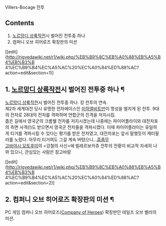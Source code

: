 Villers-Bocage 전투  

## Contents

    

1. [노르망디 상륙작전](%EB%85%B8%EB%A5%B4%EB%A7%9D%EB%94%94%20%EC%83%81%EB%A5%99%EC%9E%91%EC%A0%84.md)시 벌어진 전투중 하나 
2. 컴퍼니 오브 히어로즈 확장판의 미션 

[[edit](http://rigvedawiki.net/r1/wiki.php/%EB%B9%8C%EB%A0%88%EB%A5%B4%EB%B3%B
4%EC%B9%B4%EC%A5%AC%20%EC%A0%84%ED%88%AC?action=edit&section=1)]

## 1. [노르망디 상륙작전](%EB%85%B8%EB%A5%B4%EB%A7%9D%EB%94%94%20%EC%83%81%EB%A5%99%EC%9E%91%EC%A0%84.md)시 벌어진 전투중 하나 ¶

[노르망디 상륙작전](%EB%85%B8%EB%A5%B4%EB%A7%9D%EB%94%94%20%EC%83%81%EB%A5%99%EC%9E%91%EC%A0%84.md)시 벌어진 전투중 하나. 캉 전투의 연속.  
제2차 세계대전 당시 유명한 전차에이스인 [미하엘비트만](%EB%AF%B8%ED%95%98%EC%97%98%20%EB%B9%84%ED%8A%B8%EB%A7%8C.md)이 명성을 떨치게
된 전투. 9대의 전차로 28대의 전차를 격파하며 연합군의 진격을 저지시킴.  
좁은 길에서 영국군의 크롬웰 전차를 저지시켰는데 나중에는 파이어플라이와 대전차포의 측면 사격(!)도 받으면서 영국군 전차들을 격파시켰다.
이때 파이어플라이는 유일하게 티거를 격파시킬 수 있다는 평가를 받은 전차였고, 대전차포는 앞서 말했듯이 캐터필러를 노렸다. 아무리 티거여도
그걸 계속 버텼으니...[흠좀무](%ED%9D%A0%EC%A2%80%EB%AC%B4.md)  
[고바야시 모토후미](%EA%B3%A0%EB%B0%94%EC%95%BC%EC%8B%9C%20%EB%AA%A8%ED%86%A0%ED%9B%84%EB%AF%B8.md)의 <강철의 사신>에 빌레르보카쥬 전투의 전황이 비교적 자세히 나와 있으니, 관심있는 사람은 참고바람

  

[[edit](http://rigvedawiki.net/r1/wiki.php/%EB%B9%8C%EB%A0%88%EB%A5%B4%EB%B3%B
4%EC%B9%B4%EC%A5%AC%20%EC%A0%84%ED%88%AC?action=edit&section=2)]

## 2. 컴퍼니 오브 히어로즈 확장판의 미션 ¶

PC 게임 컴퍼니 오브 히어로즈([Company of Heroes](Company%20of%20Heroes.md)) 확장판인 테일즈
오브 벨러의 미션.  

